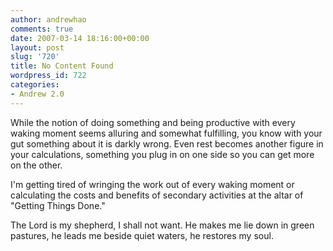 ```yaml
---
author: andrewhao
comments: true
date: 2007-03-14 18:16:00+00:00
layout: post
slug: '720'
title: No Content Found
wordpress_id: 722
categories:
- Andrew 2.0
---
```


While the notion of doing something and being productive with every waking moment seems alluring and somewhat fulfilling, you know with your gut something about it is darkly wrong. Even rest becomes another figure in your calculations, something you plug in on one side so you can get more on the other.  
  
I'm getting tired of wringing the work out of every waking moment or calculating the costs and benefits of secondary activities at the altar of "Getting Things Done."   
  
The Lord is my shepherd, I shall not want. He makes me lie down in green pastures, he leads me beside quiet waters, he restores my soul.  

